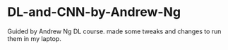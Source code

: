 # DL-and-CNN-by-Andrew-Ng

Guided by Andrew Ng DL course. made some tweaks and changes to run them in my laptop. 
